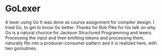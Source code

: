 # GoLexer
A lexer using Go
It was done as course assignment for compiler design. I tried Go, to get to know Go better. Thanks for Rob Pike for his talk on why Go is a natural chocice for Jackson Structured Programming and lexers. </br>
Processing the input and then emitting tokens and processing them, naturally fits into a producer-consumer pattern and it is realized here, with two goroutines.
